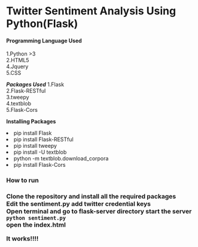 <h1>Twitter Sentiment Analysis Using Python(Flask)</h1>

<h4>Programming Language Used</h4>
1.Python >3<br/>
2.HTML5<br/>
4.Jquery<br/>
5.CSS<br/>

***Packages Used***
1.Flask<br/>
2.Flask-RESTful<br/>
3.tweepy<br/>
4.textblob<br/>
5.Flask-Cors<br/>

**Installing Packages**

<li>pip install Flask</li>
<li>pip install Flask-RESTful</li>
<li>pip install tweepy</li>
<li>pip install -U textblob</li>
<li>python -m textblob.download_corpora</li>
<li>pip install Flask-Cors</li>


<h3>How to run <h3>

Clone the repository and install all the required packages<br/>
Edit the **sentiment.py** add twitter credential keys <br/>
Open terminal and go to flask-server directory start the server<br/>
<code>python sentiment.py</code><br/>
open the index.html 

It works!!!!
